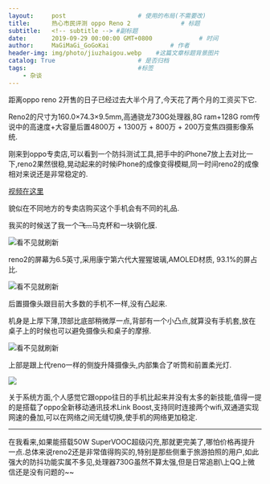 ```yaml
---
layout:     post                    # 使用的布局(不需要改)
title:      热心市民评测 oppo Reno 2              # 标题
subtitle:   <!-- subtitle --> #副标题
date:       2019-09-29 00:00:00 GMT+0800             # 时间
author:     MaGiMaGi_GoGoKai                 # 作者
header-img: img/photo/jiuzhaigou.webp    #这篇文章标题背景图片
catalog: True                       # 是否归档
tags:                               #标签
    - 杂谈
---
```


距离oppo reno 2开售的日子已经过去大半个月了,今天花了两个月的工资买下它.

Reno2的尺寸为160.0×74.3×9.5mm,高通骁龙730G处理器,8G ram+128G rom传说中的高速度+大容量后置4800万 + 1300万 + 800万 + 200万变焦四摄影像系统.

刚来到oppo专卖店,可以看到一个防抖测试工具,把手中的iPhone7放上去对比一下,reno2果然很稳,晃动起来的时候iPhone的成像变得模糊,同一时间reno2的成像相对来说还是非常稳定的.

[视频在这里](https://v.qq.com/x/page/p30008kz73q.html)

貌似在不同地方的专卖店购买这个手机会有不同的礼品.

我买的时候送了我一个~~飞...~~马克杯和一块钢化膜.

![看不见就刷新](https://mmbiz.qpic.cn/mmbiz_jpg/85u4adyyY33zO6H9pgkEvCdySibr7T11YEuDHplEibmia9ag5WCrQMua8OkQ65kJ4vjPOYOib6zwV2KgHNz3pRws8A/640?wx_fmt=jpeg&tp=webp&wxfrom=5&wx_lazy=1&wx_co=1)

reno2的屏幕为6.5英寸,采用康宁第六代大猩猩玻璃,AMOLED材质, 93.1%的屏占比.

![看不见就刷新](https://mmbiz.qpic.cn/mmbiz_jpg/85u4adyyY33zO6H9pgkEvCdySibr7T11YcjdP3iacDp4cIiatwwibqvpVnaqpZDREpiaYqqhQ9yc7Bv8XPTlPYu4eEQ/640?wx_fmt=jpeg&tp=webp&wxfrom=5&wx_lazy=1&wx_co=1)

后置摄像头跟目前大多数的手机不一样,没有凸起来.

机身是上厚下薄,顶部比底部稍微厚一点,背部有一个小凸点,就算没有手机套,放在桌子上的时候也可以避免摄像头和桌子的摩擦.

![看不见就刷新](https://mmbiz.qpic.cn/mmbiz_jpg/85u4adyyY33zO6H9pgkEvCdySibr7T11YJGFibsq5daRpItHnhNJgfzdzOr4A4tPbToR3A1SlHF4KawUUVae7zhw/640?wx_fmt=jpeg&tp=webp&wxfrom=5&wx_lazy=1&wx_co=1)

上部是跟上代reno一样的侧旋升降摄像头,内部集合了听筒和前置柔光灯.

![](https://mmbiz.qpic.cn/mmbiz_gif/85u4adyyY33zO6H9pgkEvCdySibr7T11YTBM5beCOP2FgOnSOnBtia2jruB7ZT9RicFnf87f97R7maDxKYydQicV3g/640?wx_fmt=gif&tp=webp&wxfrom=5&wx_lazy=1)

关于系统方面,个人感觉它跟oppo往日的手机比起来并没有太多的新技能,值得一提的是搭载了oppo全新移动通讯技术Link Boost,支持同时连接两个wifi,双通道实现网速的叠加,可以在网络之间无缝切换,使手机的网络更加稳定.


----

在我看来,如果能搭载50W SuperVOOC超级闪充,那就更完美了,哪怕价格再提升一点.总体来说reno2还是非常值得购买的,特别是那些侧重于旅游拍照的用户,如此强大的防抖功能实属不多见,处理器730G虽然不算太强,但是日常追剧\上QQ上微信还是没有问题的~~

